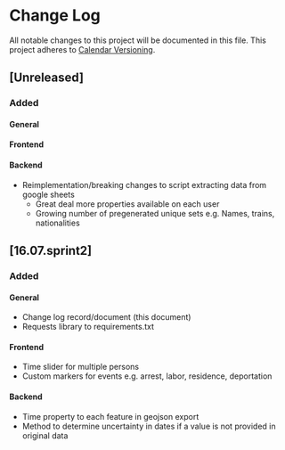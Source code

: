 # Change Log
All notable changes to this project will be documented in this file.
This project adheres to [Calendar Versioning](http://semver.org/).

## [Unreleased]
### Added
#### General
#### Frontend
#### Backend
- Reimplementation/breaking changes to script extracting data from google sheets
  - Great deal more properties available on each user
  - Growing number of pregenerated unique sets e.g. Names, trains, nationalities

## [16.07.sprint2]
### Added
#### General
- Change log record/document (this document)
- Requests library to requirements.txt
#### Frontend
- Time slider for multiple persons
- Custom markers for events e.g. arrest, labor, residence, deportation
#### Backend
- Time property to each feature in geojson export
- Method to determine uncertainty in dates if a value is not provided in original data
